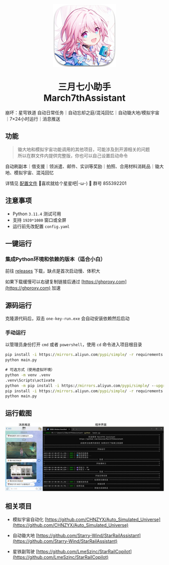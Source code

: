 <p align="center">
    <img src="./assets/logo/March7th.png">
</p>

<h1 align="center">
三月七小助手<br>
March7thAssistant
</h1>

崩坏：星穹铁道 自动日常任务｜自动忘却之庭/混沌回忆｜自动锄大地/模拟宇宙｜7×24小时运行｜消息推送

## 功能

> 锄大地和模拟宇宙功能调用的其他项目，可能涉及到开源相关的问题<br>所以在群文件内提供完整版，你也可以自己设置启动命令

自动刷副本｜借支援｜领派遣、邮件、实训等奖励｜拍照、合用材料消耗品｜锄大地、模拟宇宙、混沌回忆

详情见 [配置文件](config.yaml) 🌟喜欢就给个星星吧|･ω･) 🌟 群号 855392201

## 注意事项

- Python `3.11.4` 测试可用
- 支持 `1920*1080` 窗口或全屏
- 运行前先改配置 `config.yaml`

## 一键运行

### 集成Python环境和依赖的版本（适合小白）

前往 [releases](https://github.com/moesnow/March7thAssistant/releases) 下载，缺点是首次启动慢、体积大

如果下载缓慢可以右键复制链接后通过 [https://ghproxy.com](https://ghproxy.com) 加速

## 源码运行

克隆源代码后，双击 `one-key-run.exe` 会自动安装依赖然后启动

### 手动运行

以管理员身份打开 `cmd` 或者 `powershell`，使用 `cd` 命令进入项目根目录

```cmd
pip install -i https://mirrors.aliyun.com/pypi/simple/ -r requirements.txt
python main.py
```

```cmd
# 可选方式（使用虚拟环境）
python -m venv .venv
.venv\Scripts\activate
python -m pip install -i https://mirrors.aliyun.com/pypi/simple/ --upgrade pip
pip install -i https://mirrors.aliyun.com/pypi/simple/ -r requirements.txt
python main.py
```

## 运行截图

![README](assets/screenshot/README.png)

## 相关项目

- 模拟宇宙自动化 [https://github.com/CHNZYX/Auto_Simulated_Universe](https://github.com/CHNZYX/Auto_Simulated_Universe)

- 自动锄大地 [https://github.com/Starry-Wind/StarRailAssistant](https://github.com/Starry-Wind/StarRailAssistant)

- 星铁副驾驶 [https://github.com/LmeSzinc/StarRailCopilot](https://github.com/LmeSzinc/StarRailCopilot)
